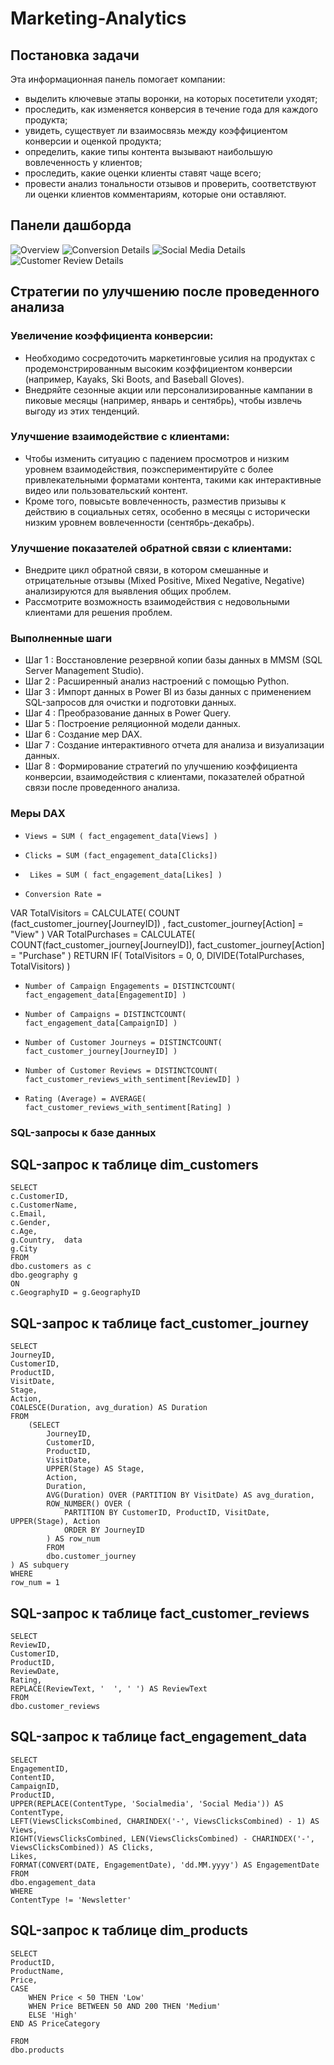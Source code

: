 # Marketing-Analytics
## Постановка задачи
Эта информационная панель помогает компании:
- выделить ключевые этапы воронки, на которых посетители уходят;
- проследить, как изменяется конверсия в течение года для каждого продукта;
- увидеть, существует ли взаимосвязь между коэффициентом конверсии и оценкой продукта;
- определить, какие типы контента вызывают наибольшую вовлеченность у клиентов;
- проследить, какие оценки клиенты ставят чаще всего;
- провести анализ тональности отзывов и проверить, соответствуют ли оценки клиентов комментариям, которые они оставляют.
## Панели дашборда
![Overview](https://github.com/user-attachments/assets/58096d36-82ff-4680-bf33-8ba75fbc1975)
![Conversion Details](https://github.com/user-attachments/assets/3920ed64-7a9e-4db4-b9e4-265b38bf1c6f)
![Social Media Details](https://github.com/user-attachments/assets/bb8c22ee-c632-4430-88e5-dead95238803)
![Customer Review Details](https://github.com/user-attachments/assets/7607d0e7-c942-447f-8f3b-6de6ff76d5f2)
## Стратегии по улучшению после проведенного анализа 
### Увеличение коэффициента конверсии:
- Необходимо сосредоточить маркетинговые усилия на продуктах с продемонстрированным высоким коэффициентом конверсии (например,  Kayaks, Ski Boots, and Baseball Gloves). 
- Внедряйте сезонные акции или персонализированные кампании в пиковые месяцы (например, январь и сентябрь), чтобы извлечь выгоду из этих тенденций.
### Улучшение взаимодействие с клиентами:
- Чтобы изменить ситуацию с падением просмотров и низким уровнем взаимодействия, поэкспериментируйте с более привлекательными форматами контента, такими как интерактивные видео или пользовательский контент. 
- Кроме того, повысьте вовлеченность, разместив призывы к действию в социальных сетях, особенно в месяцы с исторически низким уровнем вовлеченности (сентябрь-декабрь).
### Улучшение показателей обратной связи с клиентами:
- Внедрите цикл обратной связи, в котором смешанные и отрицательные отзывы (Mixed Positive,  Mixed Negative,  Negative) анализируются для выявления общих проблем. 
- Рассмотрите возможность взаимодействия с недовольными клиентами для решения проблем.

### Выполненные шаги
- Шаг 1 : Восстановление резервной копии базы данных в MMSM (SQL Server Management Studio).
- Шаг 2 : Расширенный анализ настроений с помощью Python.
- Шаг 3 : Импорт данных в Power BI из базы данных с применением SQL-запросов для очистки и подготовки данных.
- Шаг 4 : Преобразование данных в Power Query.
- Шаг 5 : Построение реляционной модели данных.
- Шаг 6 : Создание мер DAX.
- Шаг 7 : Создание интерактивного отчета для анализа и визуализации данных.
- Шаг 8 : Формирование стратегий по улучшению коэффициента конверсии, взаимодействия с клиентами, показателей обратной связи после проведенного анализа.
### Меры DAX
-     Views = SUM ( fact_engagement_data[Views] )
-     Clicks = SUM (fact_engagement_data[Clicks])
-      Likes = SUM ( fact_engagement_data[Likes] )
-     Conversion Rate = 
VAR TotalVisitors = CALCULATE( COUNT (fact_customer_journey[JourneyID]) , fact_customer_journey[Action] = "View" )
VAR TotalPurchases = CALCULATE(
    COUNT(fact_customer_journey[JourneyID]),
    fact_customer_journey[Action] = "Purchase"
)
RETURN
IF(
    TotalVisitors = 0, 
    0, 
    DIVIDE(TotalPurchases, TotalVisitors)
)
-     Number of Campaign Engagements = DISTINCTCOUNT( fact_engagement_data[EngagementID] )
-     Number of Campaigns = DISTINCTCOUNT( fact_engagement_data[CampaignID] )
-     Number of Customer Journeys = DISTINCTCOUNT( fact_customer_journey[JourneyID] )
-     Number of Customer Reviews = DISTINCTCOUNT( fact_customer_reviews_with_sentiment[ReviewID] )
-     Rating (Average) = AVERAGE( fact_customer_reviews_with_sentiment[Rating] )
### SQL-запросы к базе данных
## SQL-запрос к таблице dim_customers
    SELECT 
    c.CustomerID,  
    c.CustomerName,  
    c.Email,  
    c.Gender,  
    c.Age,  
    g.Country,  data
    g.City  
    FROM 
    dbo.customers as c  
    dbo.geography g  
    ON 
    c.GeographyID = g.GeographyID
## SQL-запрос к таблице fact_customer_journey

    SELECT 
    JourneyID,  
    CustomerID,   
    ProductID,   
    VisitDate,  
    Stage,  
    Action,  
    COALESCE(Duration, avg_duration) AS Duration 
    FROM 
        (SELECT 
            JourneyID,  
            CustomerID,  
            ProductID,  
            VisitDate,  
            UPPER(Stage) AS Stage,  
            Action,  
            Duration,  
            AVG(Duration) OVER (PARTITION BY VisitDate) AS avg_duration,  
            ROW_NUMBER() OVER (
                PARTITION BY CustomerID, ProductID, VisitDate, UPPER(Stage), Action 
                ORDER BY JourneyID  
            ) AS row_num  
            FROM 
            dbo.customer_journey  
    ) AS subquery  
    WHERE 
    row_num = 1
## SQL-запрос к таблице fact_customer_reviews
    SELECT 
    ReviewID, 
    CustomerID,  
    ProductID,  
    ReviewDate,  
    Rating,   
    REPLACE(ReviewText, '  ', ' ') AS ReviewText
    FROM 
    dbo.customer_reviews  
## SQL-запрос к таблице fact_engagement_data
    SELECT 
    EngagementID, 
    ContentID,  
    CampaignID,  
    ProductID,  
    UPPER(REPLACE(ContentType, 'Socialmedia', 'Social Media')) AS ContentType,  
    LEFT(ViewsClicksCombined, CHARINDEX('-', ViewsClicksCombined) - 1) AS Views,  
    RIGHT(ViewsClicksCombined, LEN(ViewsClicksCombined) - CHARINDEX('-', ViewsClicksCombined)) AS Clicks,  
    Likes, 
    FORMAT(CONVERT(DATE, EngagementDate), 'dd.MM.yyyy') AS EngagementDate  
    FROM 
    dbo.engagement_data  
    WHERE 
    ContentType != 'Newsletter'
## SQL-запрос к таблице dim_products
    SELECT 
    ProductID,  
    ProductName,  
    Price,  
    CASE 
        WHEN Price < 50 THEN 'Low' 
        WHEN Price BETWEEN 50 AND 200 THEN 'Medium'  
        ELSE 'High'  
    END AS PriceCategory  

    FROM 
    dbo.products
